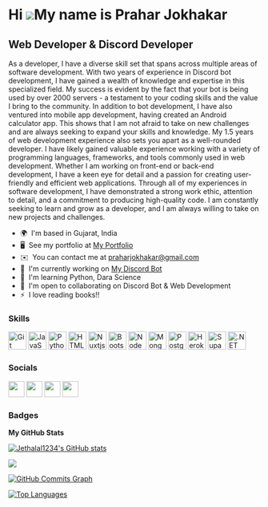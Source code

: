 Hi ![](https://user-images.githubusercontent.com/18350557/176309783-0785949b-9127-417c-8b55-ab5a4333674e.gif)My name is Prahar Jokhakar
=======================================================================================================================================

Web Developer & Discord Developer
---------------------------------

As a developer, I have a diverse skill set that spans across multiple areas of software development. With two years of experience in Discord bot development, I have gained a wealth of knowledge and expertise in this specialized field. My success is evident by the fact that your bot is being used by over 2000 servers - a testament to your coding skills and the value I bring to the community. In addition to bot development, I have also ventured into mobile app development, having created an Android calculator app. This shows that I am not afraid to take on new challenges and are always seeking to expand your skills and knowledge. My 1.5 years of web development experience also sets you apart as a well-rounded developer. I have likely gained valuable experience working with a variety of programming languages, frameworks, and tools commonly used in web development. Whether I am working on front-end or back-end development, I have a keen eye for detail and a passion for creating user-friendly and efficient web applications. Through all of my experiences in software development, I have demonstrated a strong work ethic, attention to detail, and a commitment to producing high-quality code. I am constantly seeking to learn and grow as a developer, and I am always willing to take on new projects and challenges.

* 🌍  I'm based in Gujarat, India
* 🖥️  See my portfolio at [My Portfolio](http://prahar.nemobot.tech/)
* ✉️  You can contact me at [praharjokhakar@gmail.com](mailto:praharjokhakar@gmail.com)
* 🚀  I'm currently working on [My Discord Bot](http://nemobot.tech)
* 🧠  I'm learning Python, Dara Science
* 🤝  I'm open to collaborating on Discord Bot & Web Development
* ⚡  I love reading books!!

### Skills


<p align="left">
<a href="https://git-scm.com/" target="_blank" rel="noreferrer"><img src="https://raw.githubusercontent.com/danielcranney/readme-generator/main/public/icons/skills/git-colored.svg" width="36" height="36" alt="Git" /></a>
<a href="https://developer.mozilla.org/en-US/docs/Web/JavaScript" target="_blank" rel="noreferrer"><img src="https://raw.githubusercontent.com/danielcranney/readme-generator/main/public/icons/skills/javascript-colored.svg" width="36" height="36" alt="JavaScript" /></a>
<a href="https://www.python.org/" target="_blank" rel="noreferrer"><img src="https://raw.githubusercontent.com/danielcranney/readme-generator/main/public/icons/skills/python-colored.svg" width="36" height="36" alt="Python" /></a>
<a href="https://developer.mozilla.org/en-US/docs/Glossary/HTML5" target="_blank" rel="noreferrer"><img src="https://raw.githubusercontent.com/danielcranney/readme-generator/main/public/icons/skills/html5-colored.svg" width="36" height="36" alt="HTML5" /></a>
<a href="https://nuxtjs.org/" target="_blank" rel="noreferrer"><img src="https://raw.githubusercontent.com/danielcranney/readme-generator/main/public/icons/skills/nuxtjs-colored.svg" width="36" height="36" alt="Nuxtjs" /></a>
<a href="https://getbootstrap.com/" target="_blank" rel="noreferrer"><img src="https://raw.githubusercontent.com/danielcranney/readme-generator/main/public/icons/skills/bootstrap-colored.svg" width="36" height="36" alt="Bootstrap" /></a>
<a href="https://nodejs.org/en/" target="_blank" rel="noreferrer"><img src="https://raw.githubusercontent.com/danielcranney/readme-generator/main/public/icons/skills/nodejs-colored.svg" width="36" height="36" alt="NodeJS" /></a>
<a href="https://www.mongodb.com/" target="_blank" rel="noreferrer"><img src="https://raw.githubusercontent.com/danielcranney/readme-generator/main/public/icons/skills/mongodb-colored.svg" width="36" height="36" alt="MongoDB" /></a>
<a href="https://www.postgresql.org/" target="_blank" rel="noreferrer"><img src="https://raw.githubusercontent.com/danielcranney/readme-generator/main/public/icons/skills/postgresql-colored.svg" width="36" height="36" alt="PostgreSQL" /></a>
<a href="https://www.heroku.com/" target="_blank" rel="noreferrer"><img src="https://raw.githubusercontent.com/danielcranney/readme-generator/main/public/icons/skills/heroku-colored.svg" width="36" height="36" alt="Heroku" /></a>
<a href="https://supabase.io/" target="_blank" rel="noreferrer"><img src="https://raw.githubusercontent.com/danielcranney/readme-generator/main/public/icons/skills/supabase-colored.svg" width="36" height="36" alt="Supabase" /></a>
<a href="https://dotnet.microsoft.com/en-us/" target="_blank" rel="noreferrer"><img src="https://raw.githubusercontent.com/danielcranney/readme-generator/main/public/icons/skills/dot-net-colored.svg" width="36" height="36" alt=".NET" /></a>
</p>


### Socials

<p align="left"> <a href="https://discord.com/users/728806245573591132" target="_blank" rel="noreferrer"><img src="https://raw.githubusercontent.com/danielcranney/readme-generator/main/public/icons/socials/discord.svg" width="32" height="32" /></a> <a href="https://www.github.com/Jethalal1234" target="_blank" rel="noreferrer"><img src="https://raw.githubusercontent.com/danielcranney/readme-generator/main/public/icons/socials/github.svg" width="32" height="32" /></a> <a href="http://www.instagram.com/praharjokhakar" target="_blank" rel="noreferrer"><img src="https://raw.githubusercontent.com/danielcranney/readme-generator/main/public/icons/socials/instagram.svg" width="32" height="32" /></a> <a href="https://www.twitter.com/nemo_dcbot" target="_blank" rel="noreferrer"><img src="https://raw.githubusercontent.com/danielcranney/readme-generator/main/public/icons/socials/twitter.svg" width="32" height="32" /></a></p>

### Badges

<b>My GitHub Stats</b>

<a href="http://www.github.com/Jethalal1234"><img src="https://github-readme-stats.vercel.app/api?username=Jethalal1234&show_icons=true&hide=&count_private=true&title_color=ef4444&text_color=ffffff&icon_color=000000&bg_color=1c1917&hide_border=true&show_icons=true" alt="Jethalal1234's GitHub stats" /></a>

<a href="http://www.github.com/Jethalal1234"><img src="https://github-readme-streak-stats.herokuapp.com/?user=Jethalal1234&stroke=ffffff&background=1c1917&ring=ef4444&fire=ef4444&currStreakNum=ffffff&currStreakLabel=ef4444&sideNums=ffffff&sideLabels=ffffff&dates=ffffff&hide_border=true" /></a>

<a href="http://www.github.com/Jethalal1234"><img src="https://github-readme-activity-graph.cyclic.app/graph?username=Jethalal1234&bg_color=1c1917&color=ffffff&line=000000&point=ffffff&area_color=1c1917&area=true&hide_border=true&custom_title=GitHub%20Commits%20Graph" alt="GitHub Commits Graph" /></a>

<a href="https://github.com/Jethalal1234" align="left"><img src="https://github-readme-stats.vercel.app/api/top-langs/?username=Jethalal1234&langs_count=10&title_color=ef4444&text_color=ffffff&icon_color=000000&bg_color=1c1917&hide_border=true&locale=en&custom_title=Top%20%Languages" alt="Top Languages" /></a>
